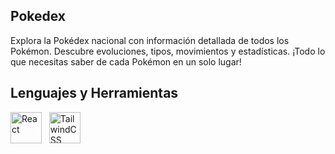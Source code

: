 ## Pokedex
Explora la Pokédex nacional con información detallada de todos los Pokémon. Descubre evoluciones, tipos, movimientos y estadísticas. ¡Todo lo que necesitas saber de cada Pokémon en un solo lugar!

## Lenguajes y Herramientas
<div>
	<a href="https://github.com/JuanD1az/pokedex"><img height="50" src="https://github.com/user-attachments/assets/d7a4dbc8-76c8-40e3-bcc5-8b6a3c619af9" alt="React" title="React" /></a>&nbsp;&nbsp;
	<a href="https://github.com/JuanD1az/pokedex"><img height="50" src="https://github.com/user-attachments/assets/51f2e52d-166b-4616-b6aa-53b0ed5f2e10" alt="TailwindCSS" title="TailwindCSS" /></a>&nbsp;&nbsp;
</div>
